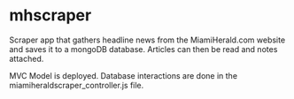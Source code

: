 # mhscraper
Scraper app that gathers headline news from the MiamiHerald.com website and saves it to a mongoDB database.  Articles can then be read and notes attached.

MVC Model is deployed.  Database interactions are done in the miamiheraldscraper_controller.js file.
